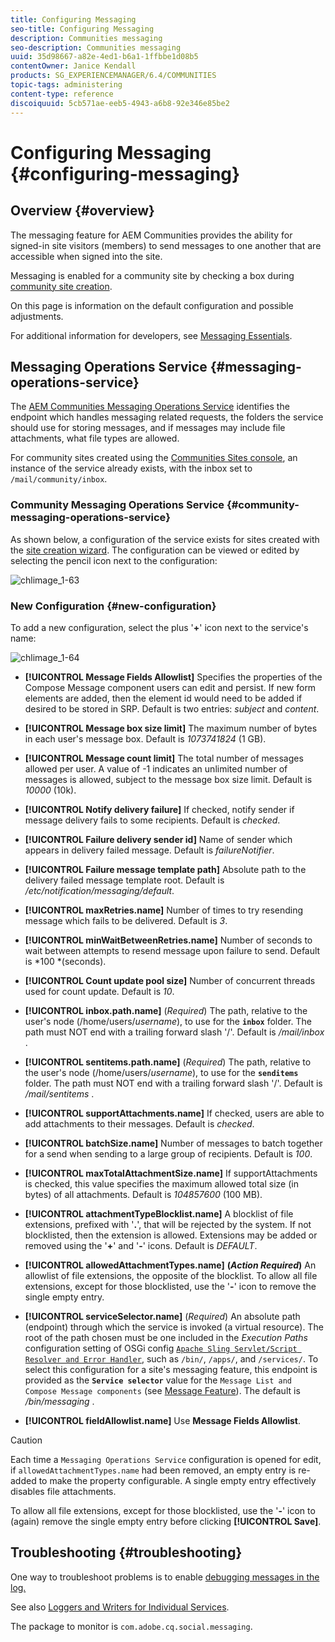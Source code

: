 ```yaml
---
title: Configuring Messaging
seo-title: Configuring Messaging
description: Communities messaging
seo-description: Communities messaging
uuid: 35d98667-a82e-4ed1-b6a1-1ffbbe1d08b5
contentOwner: Janice Kendall
products: SG_EXPERIENCEMANAGER/6.4/COMMUNITIES
topic-tags: administering
content-type: reference
discoiquuid: 5cb571ae-eeb5-4943-a6b8-92e346e85be2
---
```


# Configuring Messaging {#configuring-messaging}

## Overview {#overview}

The messaging feature for AEM Communities provides the ability for signed-in site visitors (members) to send messages to one another that are accessible when signed into the site.

Messaging is enabled for a community site by checking a box during [community site creation](sites-console.md).

On this page is information on the default configuration and possible adjustments.

For additional information for developers, see [Messaging Essentials](essentials-messaging.md).

## Messaging Operations Service {#messaging-operations-service}

The [AEM Communities Messaging Operations Service](http://localhost:4502/system/console/configMgr/com.adobe.cq.social.messaging.client.endpoints.impl.MessagingOperationsServiceImpl) identifies the endpoint which handles messaging related requests, the folders the service should use for storing messages, and if messages may include file attachments, what file types are allowed.

For community sites created using the [Communities Sites console](sites-console.md), an instance of the service already exists, with the inbox set to `/mail/community/inbox`.

### Community Messaging Operations Service {#community-messaging-operations-service}

As shown below, a configuration of the service exists for sites created with the [site creation wizard](sites-console.md). The configuration can be viewed or edited by selecting the pencil icon next to the configuration:

![chlimage_1-63](assets/chlimage_1-63.png)

### New Configuration {#new-configuration}

To add a new configuration, select the plus '**+**' icon next to the service's name:

![chlimage_1-64](assets/chlimage_1-64.png)

* **[!UICONTROL Message Fields Allowlist]** 
  Specifies the properties of the Compose Message component users can edit and persist. If new form elements are added, then the element id would need to be added if desired to be stored in SRP. Default is two entries: *subject* and *content*.

* **[!UICONTROL Message box size limit]** 
  The maximum number of bytes in each user's message box. Default is *1073741824* (1 GB).

* **[!UICONTROL Message count limit]** 
  The total number of messages allowed per user. A value of -1 indicates an unlimited number of messages is allowed, subject to the message box size limit. Default is *10000* (10k).

* **[!UICONTROL Notify delivery failure]** 
  If checked, notify sender if message delivery fails to some recipients. Default is *checked*.

* **[!UICONTROL Failure delivery sender id]** 
  Name of sender which appears in delivery failed message. Default is *failureNotifier*.

* **[!UICONTROL Failure message template path]** 
  Absolute path to the delivery failed message template root. Default is */etc/notification/messaging/default*.

* **[!UICONTROL maxRetries.name]** 
  Number of times to try resending message which fails to be delivered. Default is *3*.

* **[!UICONTROL minWaitBetweenRetries.name]** 
  Number of seconds to wait between attempts to resend message upon failure to send. Default is *100 *(seconds).

* **[!UICONTROL Count update pool size]** 
  Number of concurrent threads used for count update. Default is *10*.

* **[!UICONTROL inbox.path.name]** 
  (*Required*) The path, relative to the user's node (/home/users/*username*), to use for the **`inbox`** folder. The path must NOT end with a trailing forward slash '/'. Default is */mail/inbox* .

* **[!UICONTROL sentitems.path.name]** 
  (*Required*) The path, relative to the user's node (/home/users/*username*), to use for the **`senditems`** folder. The path must NOT end with a trailing forward slash '/'. Default is */mail/sentitems* .

* **[!UICONTROL supportAttachments.name]** 
  If checked, users are able to add attachments to their messages. Default is *checked*.

* **[!UICONTROL batchSize.name]** 
  Number of messages to batch together for a send when sending to a large group of recipients. Default is *100*.

* **[!UICONTROL maxTotalAttachmentSize.name]** 
  If supportAttachments is checked, this value specifies the maximum allowed total size (in bytes) of all attachments. Default is *104857600* (100 MB).

* **[!UICONTROL attachmentTypeBlocklist.name]** 
  A blocklist of file extensions, prefixed with '**.**', that will be rejected by the system. If not blocklisted, then the extension is allowed. Extensions may be added or removed using the '**+**' and '**-**' icons. Default is *DEFAULT*.

* **[!UICONTROL allowedAttachmentTypes.name]** 
  **(*Action Required*)** An allowlist of file extensions, the opposite of the blocklist. To allow all file extensions, except for those blocklisted, use the '**-**' icon to remove the single empty entry.

* **[!UICONTROL serviceSelector.name]**
  (*Required*) An absolute path (endpoint) through which the service is invoked (a virtual resource). The root of the path chosen must be one included in the *Execution Paths* configuration setting of OSGi config [ `Apache Sling Servlet/Script Resolver and Error Handler`](http://localhost:4502/system/console/configMgr/org.apache.sling.servlets.resolver.SlingServletResolver), such as `/bin/`, `/apps/`, and `/services/`. To select this configuration for a site's messaging feature, this endpoint is provided as the **`Service selector`** value for the `Message List and Compose Message components` (see [Message Feature](configure-messaging.md)). The default is */bin/messaging* .

* **[!UICONTROL fieldAllowlist.name]**
  Use **Message Fields Allowlist**.

>[!CAUTION]
>
>Each time a `Messaging Operations Service` configuration is opened for edit, if `allowedAttachmentTypes.name` had been removed, an empty entry is re-added to make the property configurable. A single empty entry effectively disables file attachments.
>
>To allow all file extensions, except for those blocklisted, use the '**-**' icon to (again) remove the single empty entry before clicking **[!UICONTROL Save]**.

## Troubleshooting {#troubleshooting}

One way to troubleshoot problems is to enable [debugging messages in the log.](../../help/sites-administering/troubleshooting.md)

See also [Loggers and Writers for Individual Services](../../help/sites-deploying/configure-logging.md#loggers-and-writers-for-individual-services).

The package to monitor is `com.adobe.cq.social.messaging`.
